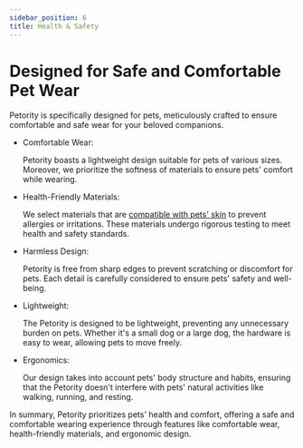 ```yaml
---
sidebar_position: 6
title: Health & Safety
---
```

# Designed for Safe and Comfortable Pet Wear

Petority is specifically designed for pets, meticulously crafted to ensure comfortable and safe wear for your beloved companions. 

+ Comfortable Wear:

    Petority boasts a lightweight design suitable for pets of various sizes. Moreover, we prioritize the softness of materials to ensure pets' comfort while wearing.

+ Health-Friendly Materials:

    We select materials that are [compatible with pets' skin](/docs/devices/getting-started/Introduce) to prevent allergies or irritations. These materials undergo rigorous testing to meet health and safety standards.

+ Harmless Design:

    Petority is free from sharp edges to prevent scratching or discomfort for pets. Each detail is carefully considered to ensure pets' safety and well-being.

+ Lightweight:

    The Petority is designed to be lightweight, preventing any unnecessary burden on pets. Whether it's a small dog or a large dog, the hardware is easy to wear, allowing pets to move freely.

+ Ergonomics:

    Our design takes into account pets' body structure and habits, ensuring that the Petority doesn't interfere with pets' natural activities like walking, running, and resting.

In summary, Petority prioritizes pets' health and comfort, offering a safe and comfortable wearing experience through features like comfortable wear, health-friendly materials, and ergonomic design. 

